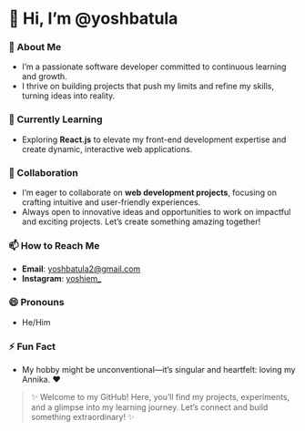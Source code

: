# 👋 Hi, I’m @yoshbatula

### 👀 About Me  
- I’m a passionate software developer committed to continuous learning and growth.  
- I thrive on building projects that push my limits and refine my skills, turning ideas into reality.  

### 🌱 Currently Learning  
- Exploring **React.js** to elevate my front-end development expertise and create dynamic, interactive web applications.  

### 💞️ Collaboration  
- I’m eager to collaborate on **web development projects**, focusing on crafting intuitive and user-friendly experiences.  
- Always open to innovative ideas and opportunities to work on impactful and exciting projects. Let’s create something amazing together!  

### 📫 How to Reach Me  
- **Email**: yoshbatula2@gmail.com  
- **Instagram**: [yoshiem_](https://www.instagram.com/yoshiem_)  

### 😄 Pronouns  
- He/Him  

### ⚡ Fun Fact  
- My hobby might be unconventional—it’s singular and heartfelt: loving my Annika. ❤️  

> ✨ Welcome to my GitHub! Here, you’ll find my projects, experiments, and a glimpse into my learning journey. Let’s connect and build something extraordinary! ✨
